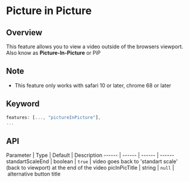 # Picture in Picture

## Overview

This feature allows you to view a video outside of the browsers viewport.
Also know as **Picture-In-Picture** or PiP

## Note

+ This feature only works with safari 10 or later, chrome 68 or later


## Keyword

```javascript
features: [..., "pictureInPicture"],
...
```

## API

Parameter | Type | Default | Description
------ | ------ | ------ | ------
standartScaleEnd | boolean |   `true` | video goes back to 'standart scale' (back to viewport) at the end of the video
picInPicTitle | string | `null` | alternative button title

